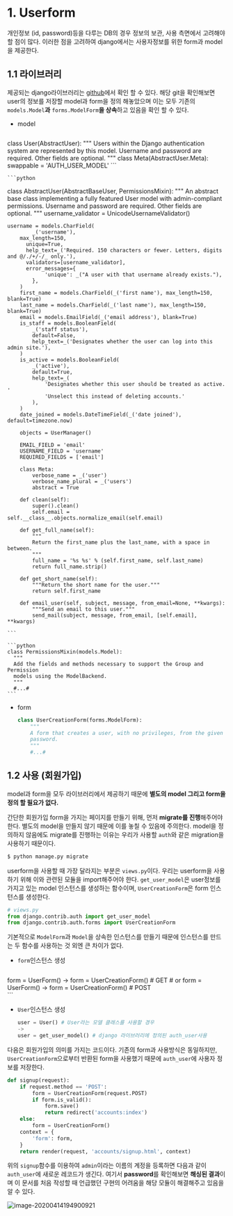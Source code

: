 # 1. Userform

개인정보 (id, password)등을 다루는 DB의 경우 정보의 보관, 사용 측면에서 고려해야 할 점이 많다. 이러한 점을 고려하여 django에서는 사용자정보를 위한 form과 model을 제공한다.



## 1.1 라이브러리

제공되는 django라이브러리는 [github](https://github.com/django/django/tree/master/django)에서 확인 할 수 있다. 해당 git을 확인해보면 user의 정보를 저장할 model과 form을 정의 해놓았으며 이는 모두 기존의 `models.Model`**과** `forms.ModelForm`**을 상속**하고 있음을 확인 할 수 있다.

- model

	```python
class User(AbstractUser):
    """
    Users within the Django authentication system are represented by this
    model.
    Username and password are required. Other fields are optional.
    """
    class Meta(AbstractUser.Meta):
        swappable = 'AUTH_USER_MODEL'
	```

	```python
class AbstractUser(AbstractBaseUser, PermissionsMixin):
      """
      An abstract base class implementing a fully featured User model with
      admin-compliant permissions.
      Username and password are required. Other fields are optional.
      """
      username_validator = UnicodeUsernameValidator()
	
    username = models.CharField(
	        _('username'),
        max_length=150,
          unique=True,
          help_text=_('Required. 150 characters or fewer. Letters, digits and @/./+/-/_ only.'),
          validators=[username_validator],
          error_messages={
	            'unique': _("A user with that username already exists."),
	        },
	    )
	    first_name = models.CharField(_('first name'), max_length=150, blank=True)
	    last_name = models.CharField(_('last name'), max_length=150, blank=True)
	    email = models.EmailField(_('email address'), blank=True)
	    is_staff = models.BooleanField(
	        _('staff status'),
	        default=False,
	        help_text=_('Designates whether the user can log into this admin site.'),
	    )
	    is_active = models.BooleanField(
	        _('active'),
	        default=True,
	        help_text=_(
	            'Designates whether this user should be treated as active. '
	            'Unselect this instead of deleting accounts.'
	        ),
	    )
	    date_joined = models.DateTimeField(_('date joined'), default=timezone.now)
	
	    objects = UserManager()
	
	    EMAIL_FIELD = 'email'
	    USERNAME_FIELD = 'username'
	    REQUIRED_FIELDS = ['email']
	
	    class Meta:
	        verbose_name = _('user')
	        verbose_name_plural = _('users')
	        abstract = True
	
	    def clean(self):
	        super().clean()
	        self.email = self.__class__.objects.normalize_email(self.email)
	
	    def get_full_name(self):
	        """
	        Return the first_name plus the last_name, with a space in between.
	        """
	        full_name = '%s %s' % (self.first_name, self.last_name)
	        return full_name.strip()
	
	    def get_short_name(self):
	        """Return the short name for the user."""
	        return self.first_name
	
	    def email_user(self, subject, message, from_email=None, **kwargs):
	        """Send an email to this user."""
	        send_mail(subject, message, from_email, [self.email], **kwargs)
	
	```
	
	```python
	class PermissionsMixin(models.Model):
	  """
	  Add the fields and methods necessary to support the Group and Permission
	  models using the ModelBackend.
	  """
	  #...#
	```
	
- form

  ```python
  class UserCreationForm(forms.ModelForm):
      """
      A form that creates a user, with no privileges, from the given username and
      password.
      """
      #...#
  ```



## 1.2 사용 (회원가입)

model과 form을 모두 라이브러리에서 제공하기 때문에 **별도의 model 그리고 form을 정의 할 필요가 없다.**

간단한 회원가입 form을 가지는 페이지를 만들기 위해, 먼저 **migrate를 진행**해주어야 한다. 별도의 model을 만들지 않기 때문에 이를 놓칠 수 있음에 주의한다. model을 정의하지 않음에도 migrate를 진행하는 이유는 우리가 사용할 `auth`와 같은 migration을 사용하기 때문이다.

```bash
$ python manage.py migrate
```



userform을 사용할 때 가장 달라지는 부분은 `views.py`이다. 우리는 userform을 사용하기 위해 이와 관련된 모듈을 import해주어야 한다. `get_user_model`은 user정보를 가지고 있는 model 인스턴스를 생성하는 함수이며, `UserCreationForm`은 form 인스턴스를 생성한다.

```python
# views.py
from django.contrib.auth import get_user_model
from django.contrib.auth.forms import UserCreationForm
```



기본적으로 `ModelForm`과 `Model`을 상속한 인스턴스를 만들기 때문에 인스턴스를 만드는 두 함수를 사용하는 것 외엔 큰 차이가 없다.

- `form`인스턴스 생성

	```python
form = UserForm() -> form = UserCreationForm() # GET
	# or
	form = UserForm() -> form = UserCreationForm() # POST	
	```
	
- `User`인스턴스 생성

  ```python
  user = User() # User라는 모델 클래스를 사용할 경우
  ->
  user = get_user_model() # django 라이브러리에 정의된 auth_user사용
  ```



다음은 회원가입의 의미를 가지는 코드이다. 기존의 form과 사용방식은 동일하지만, `UserCreationForm`으로부터 반환된 form을 사용했기 때문에 `auth_user`에 사용자 정보를 저장한다.

```python
def signup(request):
    if request.method == 'POST':
        form = UserCreationForm(request.POST)
        if form.is_valid():
            form.save()
            return redirect('accounts:index')
    else:
        form = UserCreationForm()
    context = {
        'form': form,
    }
    return render(request, 'accounts/signup.html', context)
```



위의 `signup`함수를 이용하여 `admin`이라는 이름의 계정을 등록하면 다음과 같이 `auth_user`에 새로운 레코드가 생긴다. 여기서 **password**를 확인해보면 **해싱된 결과**이며 이 문서를 처음 작성할 때 언급했던 구현의 어려움을 해당 모듈이 해결해주고 있음을 알 수 있다.

![image-20200414194900921](C:/Users/11/AppData/Roaming/Typora/typora-user-images/image-20200414194900921.png)





